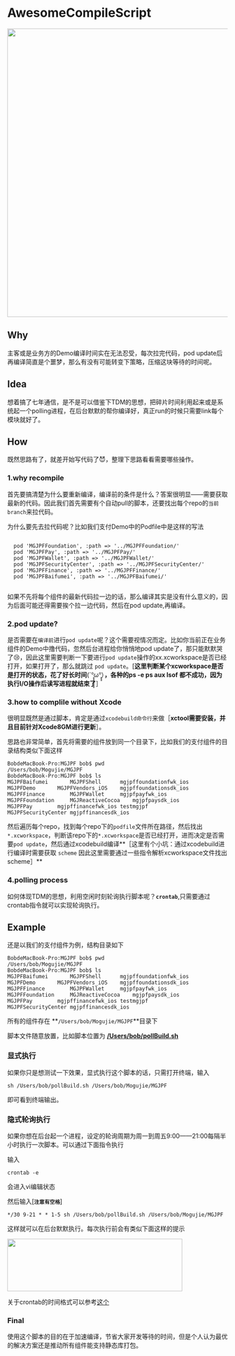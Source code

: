 # AwesomeCompileScript


<div align=center>
<img src="http://moguimg.u.qiniudn.com/p1/161018/idid_ifqtsytbmzqtoztbmizdambqgyyde_1238x1300.jpg
" width = "600" height = "660" alt="" />
</div>


## Why

主客或是业务方的Demo编译时间实在无法忍受，每次拉完代码，pod update后再编译简直是个噩梦，那么有没有可能转变下策略，压缩这块等待的时间呢。
## Idea
想着搞了七年通信，是不是可以借鉴下TDM的思想，把碎片时间利用起来或是系统起一个polling进程，在后台默默的帮你编译好，真正run的时候只需要link每个模块就好了。
## How
既然思路有了，就差开始写代码了😈，整理下思路看看需要哪些操作。


### 1.why recompile

首先要搞清楚为什么要重新编译，编译前的条件是什么？答案很明显——需要获取最新的代码。因此我们首先需要有个自动pull的脚本，还要找出每个repo的`当前branch`来拉代码。

为什么要先去拉代码呢？比如我们支付Demo中的Podfile中是这样的写法

```

  pod 'MGJPFFoundation', :path => '../MGJPFFoundation/'
  pod 'MGJPFPay', :path => '../MGJPFPay/'
  pod 'MGJPFWallet', :path => '../MGJPFWallet/'
  pod 'MGJPFSecurityCenter', :path => '../MGJPFSecurityCenter/'
  pod 'MGJPFFinance', :path => '../MGJPFFinance/'
  pod 'MGJPFBaifumei', :path => '../MGJPFBaifumei/'


```

如果不先将每个组件的最新代码拉一边的话，那么编译其实是没有什么意义的，因为后面可能还得需要挨个拉一边代码，然后在pod update,再编译。

### 2.pod update?
是否需要在`编译前`进行`pod update`呢？这个需要视情况而定。比如你当前正在业务组件的Demo中撸代码，忽然后台进程给你悄悄地pod update了，那只能默默哭了😢，因此这里需要判断一下要进行`pod update`操作的xx.xcworkspace是否已经打开，如果打开了，那么就跳过 `pod update`。[**这里判断某个xcworkspace是否是打开的状态，花了好长时间**(´°̥̥̥̥̥̥̥̥ω°̥̥̥）**，各种的ps -e ps aux lsof 都不成功，因为执行I/O操作后读写进程就结束了**］
### 3.how to complile without Xcode
很明显既然是通过脚本，肯定是通过`xcodebuild命令行`来做［**xctool需要安装，并且目前针对Xcode8GM进行更新**］。

思路也非常简单，首先将需要的组件放到同一个目录下，比如我们的支付组件的目录结构类似下面这样

```
BobdeMacBook-Pro:MGJPF bob$ pwd
/Users/bob/Mogujie/MGJPF
BobdeMacBook-Pro:MGJPF bob$ ls
MGJPFBaifumei		MGJPFShell		mgjpffoundationfwk_ios
MGJPFDemo		MGJPFVendors_iOS	mgjpffoundationsdk_ios
MGJPFFinance		MGJPFWallet		mgjpfpayfwk_ios
MGJPFFoundation		MGJReactiveCocoa	mgjpfpaysdk_ios
MGJPFPay		mgjpffinancefwk_ios	testmgjpf
MGJPFSecurityCenter	mgjpffinancesdk_ios

```

然后遍历每个repo，找到每个repo下的`podfile`文件所在路径，然后找出`*.xcworkspace`，判断该repo下的`*.xcworkspace`是否已经打开，进而决定是否需要`pod update`，然后通过xcodebuild编译**［这里有个小坑：通过xcodebuild进行编译时需要获取 `scheme` 因此这里需要通过一些指令解析xcworkspace文件找出scheme］**
### 4.polling process

如何体现TDM的思想，利用空闲时刻轮询执行脚本呢？**`crontab`**,只需要通过crontab指令就可以实现轮询执行。

## Example

还是以我们的支付组件为例，结构目录如下

```
BobdeMacBook-Pro:MGJPF bob$ pwd
/Users/bob/Mogujie/MGJPF
BobdeMacBook-Pro:MGJPF bob$ ls
MGJPFBaifumei		MGJPFShell		mgjpffoundationfwk_ios
MGJPFDemo		MGJPFVendors_iOS	mgjpffoundationsdk_ios
MGJPFFinance		MGJPFWallet		mgjpfpayfwk_ios
MGJPFFoundation		MGJReactiveCocoa	mgjpfpaysdk_ios
MGJPFPay		mgjpffinancefwk_ios	testmgjpf
MGJPFSecurityCenter	mgjpffinancesdk_ios

```
所有的组件存在 **`/Users/bob/Mogujie/MGJPF`**目录下

脚本文件随意放置，比如脚本位置为 **[/Users/bob/pollBuild.sh](http://gitlab.mogujie.org/senmiao/AwesomeCompileScript/raw/master/pollBuild.sh)**

### 显式执行

如果你只是想测试一下效果，显式执行这个脚本的话，只需打开终端，输入

	sh /Users/bob/pollBuild.sh /Users/bob/Mogujie/MGJPF
	
即可看到终端输出。

### 隐式轮询执行

如果你想在后台起一个进程，设定的轮询周期为周一到周五9:00——21:00每隔半小时执行一次脚本。可以通过下面指令执行

输入 

	crontab -e
	
会进入vi编辑状态

然后输入[**`注意有空格`**]

	*/30 9-21 * * 1-5 sh /Users/bob/pollBuild.sh /Users/bob/Mogujie/MGJPF
	

这样就可以在后台默默执行。每次执行前会有类似下面这样的提示


<img src="http://moguimg.u.qiniudn.com/p1/161018/idid_ifrtmobrgyzgiztbmizdambqhayde_1444x424.jpg
" width = "400" height = "120" alt="" />

关于crontab的时间格式可以参考[这个](http://www.atool.org/crontab.php)
### Final


使用这个脚本的目的在于加速编译，节省大家开发等待的时间，但是个人认为最优的解决方案还是推动所有组件能支持静态库打包。
